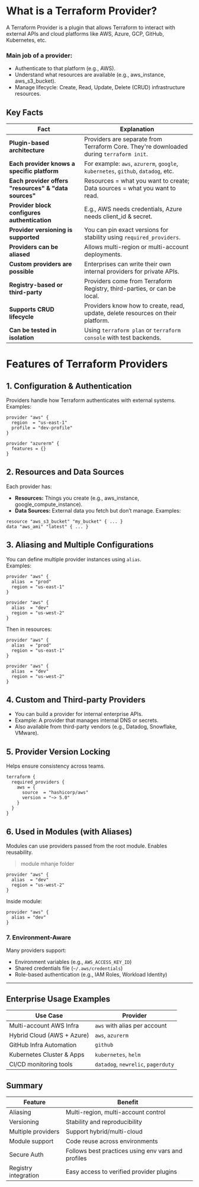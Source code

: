 # What is a Terraform Provider?
A Terraform Provider is a plugin that allows Terraform to interact with external APIs and cloud platforms like AWS, Azure, GCP, GitHub, Kubernetes, etc.
### Main job of a provider:
- Authenticate to that platform (e.g., AWS).
- Understand what resources are available (e.g., aws_instance, aws_s3_bucket).
- Manage lifecycle: Create, Read, Update, Delete (CRUD) infrastructure resources.

## Key Facts

| Fact                                                     | Explanation                                                                             |
| -------------------------------------------------------- | --------------------------------------------------------------------------------------- |
| **Plugin-based architecture**                         | Providers are separate from Terraform Core. They're downloaded during `terraform init`. |
| **Each provider knows a specific platform**           | For example: `aws`, `azurerm`, `google`, `kubernetes`, `github`, `datadog`, etc.        |
| **Each provider offers "resources" & "data sources"** | Resources = what you want to create; Data sources = what you want to read.              |
| **Provider block configures authentication**          | E.g., AWS needs credentials, Azure needs client\_id & secret.                           |
| **Provider versioning is supported**                 | You can pin exact versions for stability using `required_providers`.                    |
| **Providers can be aliased**                          | Allows multi-region or multi-account deployments.                                       |
| **Custom providers are possible**                     | Enterprises can write their own internal providers for private APIs.                    |
| **Registry-based or third-party**                     | Providers come from Terraform Registry, third-parties, or can be local.                 |
| **Supports CRUD lifecycle**                           | Providers know how to create, read, update, delete resources on their platform.         |
| **Can be tested in isolation**                        | Using `terraform plan` or `terraform console` with test backends.                       |

# Features of Terraform Providers
## 1. Configuration & Authentication
Providers handle how Terraform authenticates with external systems.  
Examples:  
```hcl
provider "aws" {
  region  = "us-east-1"
  profile = "dev-profile"
}

provider "azurerm" {
  features = {}
}
```

## 2. Resources and Data Sources
Each provider has:
- **Resources:** Things you create (e.g., aws_instance, google_compute_instance).
- **Data Sources:** External data you fetch but don’t manage.
Examples:  
```hcl
resource "aws_s3_bucket" "my_bucket" { ... }
data "aws_ami" "latest" { ... }
```



## 3. Aliasing and Multiple Configurations
You can define multiple provider instances using `alias`.  
Examples:  
```hcl
provider "aws" {
  alias  = "prod"
  region = "us-east-1"
}

provider "aws" {
  alias  = "dev"
  region = "us-west-2"
}
```
Then in resources:
```hcl
provider "aws" {
  alias  = "prod"
  region = "us-east-1"
}

provider "aws" {
  alias  = "dev"
  region = "us-west-2"
}
```

## 4. Custom and Third-party Providers
- You can build a provider for internal enterprise APIs.
- Example: A provider that manages internal DNS or secrets.
- Also available from third-party vendors (e.g., Datadog, Snowflake, VMware).


## 5. Provider Version Locking
Helps ensure consistency across teams.
```hcl
terraform {
  required_providers {
    aws = {
      source  = "hashicorp/aws"
      version = "~> 5.0"
    }
  }
}
```

## 6. Used in Modules (with Aliases)  
Modules can use providers passed from the root module. Enables reusability.
> module mhanje folder 
```hcl
provider "aws" {
  alias  = "dev"
  region = "us-west-2"
}
```
Inside module:
```hcl
provider "aws" {
  alias = "dev"
}
```
### 7. Environment-Aware
Many providers support:
- Environment variables (e.g., `AWS_ACCESS_KEY_ID`)
- Shared credentials file (`~/.aws/credentials`)
- Role-based authentication (e.g., IAM Roles, Workload Identity)

---

## Enterprise Usage Examples
| Use Case                   | Provider                           |
| -------------------------- | ---------------------------------- |
| Multi-account AWS Infra    | `aws` with alias per account       |
| Hybrid Cloud (AWS + Azure) | `aws`, `azurerm`                   |
| GitHub Infra Automation    | `github`                           |
| Kubernetes Cluster & Apps  | `kubernetes`, `helm`               |
| CI/CD monitoring tools     | `datadog`, `newrelic`, `pagerduty` |

## Summary
| Feature              | Benefit                                            |
| -------------------- | -------------------------------------------------- |
| Aliasing             | Multi-region, multi-account control                |
| Versioning           | Stability and reproducibility                      |
| Multiple providers   | Support hybrid/multi-cloud                         |
| Module support       | Code reuse across environments                     |
| Secure Auth          | Follows best practices using env vars and profiles |
| Registry integration | Easy access to verified provider plugins           |


